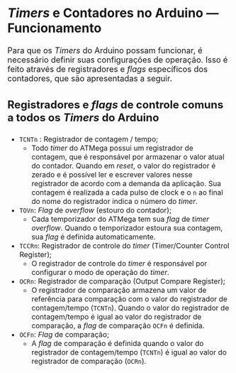 <style scoped>
    ul, ol {
        font-size: 16px;
    }
    h2 {
        font-size: 28px;
    }
    h3 {
        font-size: 24px;
    }
    p {
        font-size: 18px;
    }
</style>

## *Timers* e Contadores no Arduino — Funcionamento

Para que os *Timers* do Arduino possam funcionar, é necessário definir suas configurações de operação. Isso é feito através de registradores e *flags* específicos dos contadores, que são apresentadas a seguir.

### Registradores e *flags* de controle comuns a todos os *Timers* do Arduino

- `TCNTn` : Registrador de contagem / tempo;
    - Todo *timer* do ATMega possui um registrador de contagem, que é responsável por armazenar o valor atual do contador. Quando em *reset*, o valor do registrador é zerado e é possível ler e escrever valores nesse registrador de acordo com a demanda da aplicação. Sua contagem é realizada a cada pulso de clock e o `n` ao final do nome do registrador indica o número do *timer*.
- `TOVn`: *Flag* de *overflow* (estouro do contador);
    - Cada temporizador do ATMega tem sua *flag* de *timer* *overflow*. Quando o temporizador estoura sua contagem, sua *flag* é definida automaticamente.
- `TCCRn`: Registrador de controle do *timer* (Timer/Counter Control Register);
    - O registrador de controle do *timer* é responsável por configurar o modo de operação do *timer*.
- `OCRn`: Registrador de comparação (Output Compare Register);
    - O registrador de comparação armazena um valor de referência para comparação com o valor do registrador de contagem/tempo (`TCNTn`). Quando o valor do registrador de contagem/tempo é igual ao valor do registrador de comparação, a *flag* de comparação `OCFn` é definida.
- `OCFn`: *Flag* de comparação;
    - A *flag* de comparação é definida quando o valor do registrador de contagem/tempo (`TCNTn`) é igual ao valor do registrador de comparação (`OCRn`).
